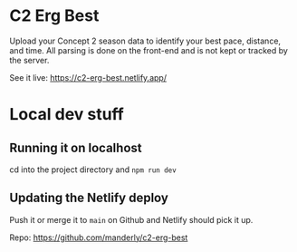 # C2 Erg Best

Upload your Concept 2 season data to identify your best pace, distance, and time. All parsing is done on the front-end and is not kept or tracked by the server.

See it live: https://c2-erg-best.netlify.app/

# Local dev stuff

## Running it on localhost

cd into the project directory and `npm run dev`

## Updating the Netlify deploy

Push it or merge it to `main` on Github and Netlify should pick it up.

Repo: https://github.com/manderly/c2-erg-best

